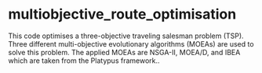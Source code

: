 # multiobjective_route_optimisation
This code optimises a three-objective traveling salesman problem (TSP). Three different multi-objective evolutionary algorithms (MOEAs) are used to solve this problem. The applied MOEAs are NSGA-II, MOEA/D, and IBEA which are taken from the Platypus framework.. 
